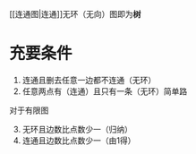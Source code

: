 [[连通图|连通]]无环（无向）图即为**树**

# 充要条件
1. 连通且删去任意一边都不连通（无环）
2. 任意两点有（连通）且只有一条（无环）简单路

对于有限图

3. 无环且边数比点数少一（归纳）
4. 连通且边数比点数少一（由1得）
